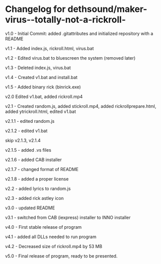 # Changelog for dethsound/maker-virus--totally-not-a-rickroll-


v1.0 - Initial Commit: added .gitattributes and initialized repository with a README

v1.1 - Added index.js, rickroll.html, virus.bat

v1.2 - Edited virus.bat to bluescreen the system (removed later)

v1.3 - Deleted index.js, virus.bat

v1.4 - Created v1.bat and install.bat

v1.5 - Added binary rick (binrick.exe)

v2.0 Edited v1.bat, added rickroll.mp4

v2.1 - Created random.js, added stickroll.mp4, added rickrollprepare.html, added ytrickroll.html, edited v1.bat

v2.1.1 - edited random.js

v2.1.2 - edited v1.bat

skip v2.1.3, v2.1.4

v2.1.5 - added .vs files

v2.1.6 - added CAB installer

v2.1.7 - changed format of README

v2.1.8 - added a proper license

v2.2 - added lyrics to random.js

v2.3 - added rick astley icon

v3.0 - updated README

v3.1 - switched from CAB (iexpress) installer to INNO installer

v4.0 - First stable release of program

v4.1 - added all DLLs needed to run program

v4.2 - Decreased size of rickroll.mp4 by 53 MB

v5.0 - Final release of program, ready to be presented.
